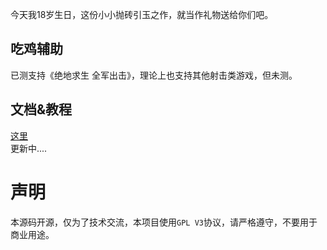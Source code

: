 今天我18岁生日，这份小小抛砖引玉之作，就当作礼物送给你们吧。  

## 吃鸡辅助

已测支持《绝地求生 全军出击》，理论上也支持其他射击类游戏，但未测。  

## 文档&教程

[这里](https://blog.zz173.com/18)  
更新中....

# 声明
本源码开源，仅为了技术交流，本项目使用`GPL V3`协议，请严格遵守，不要用于商业用途。
